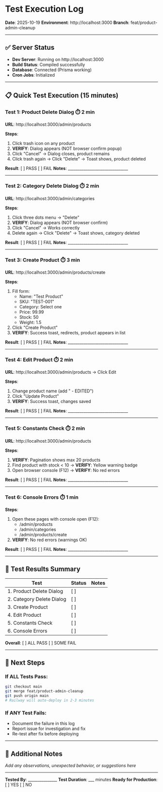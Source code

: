 # Test Execution Log
**Date**: 2025-10-19
**Environment**: http://localhost:3000
**Branch**: feat/product-admin-cleanup

---

## ✅ Server Status

- **Dev Server**: Running on http://localhost:3000
- **Build Status**: Compiled successfully
- **Database**: Connected (Prisma working)
- **Cron Jobs**: Initialized

---

## 📋 Quick Test Execution (15 minutes)

### Test 1: Product Delete Dialog ⏱️ 2 min

**URL**: http://localhost:3000/admin/products

**Steps**:
1. Click trash icon on any product
2. **VERIFY**: Dialog appears (NOT browser confirm popup)
3. Click "Cancel" → Dialog closes, product remains
4. Click trash again → Click "Delete" → Toast shows, product deleted

**Result**: [ ] PASS [ ] FAIL
**Notes**: _______________________________

---

### Test 2: Category Delete Dialog ⏱️ 2 min

**URL**: http://localhost:3000/admin/categories

**Steps**:
1. Click three dots menu → "Delete"
2. **VERIFY**: Dialog appears (NOT browser confirm)
3. Click "Cancel" → Works correctly
4. Delete again → Click "Delete" → Toast shows, category deleted

**Result**: [ ] PASS [ ] FAIL
**Notes**: _______________________________

---

### Test 3: Create Product ⏱️ 3 min

**URL**: http://localhost:3000/admin/products/create

**Steps**:
1. Fill form:
   - Name: "Test Product"
   - SKU: "TEST-001"
   - Category: Select one
   - Price: 99.99
   - Stock: 50
   - Weight: 1.5
2. Click "Create Product"
3. **VERIFY**: Success toast, redirects, product appears in list

**Result**: [ ] PASS [ ] FAIL
**Notes**: _______________________________

---

### Test 4: Edit Product ⏱️ 2 min

**URL**: http://localhost:3000/admin/products → Click Edit

**Steps**:
1. Change product name (add " - EDITED")
2. Click "Update Product"
3. **VERIFY**: Success toast, changes saved

**Result**: [ ] PASS [ ] FAIL
**Notes**: _______________________________

---

### Test 5: Constants Check ⏱️ 2 min

**URL**: http://localhost:3000/admin/products

**Steps**:
1. **VERIFY**: Pagination shows max 20 products
2. Find product with stock < 10 → **VERIFY**: Yellow warning badge
3. Open browser console (F12) → **VERIFY**: No red errors

**Result**: [ ] PASS [ ] FAIL
**Notes**: _______________________________

---

### Test 6: Console Errors ⏱️ 1 min

**Steps**:
1. Open these pages with console open (F12):
   - /admin/products
   - /admin/categories
   - /admin/products/create
2. **VERIFY**: No red errors (warnings OK)

**Result**: [ ] PASS [ ] FAIL
**Notes**: _______________________________

---

## 🎯 Test Results Summary

| Test | Status | Notes |
|------|--------|-------|
| 1. Product Delete Dialog | [ ] | |
| 2. Category Delete Dialog | [ ] | |
| 3. Create Product | [ ] | |
| 4. Edit Product | [ ] | |
| 5. Constants Check | [ ] | |
| 6. Console Errors | [ ] | |

**Overall**: [ ] ALL PASS [ ] SOME FAIL

---

## 🚀 Next Steps

### If ALL Tests Pass:
```bash
git checkout main
git merge feat/product-admin-cleanup
git push origin main
# Railway will auto-deploy in 2-3 minutes
```

### If ANY Test Fails:
- Document the failure in this log
- Report issue for investigation and fix
- Re-test after fix before deploying

---

## 📝 Additional Notes

_Add any observations, unexpected behavior, or suggestions here_

---

**Tested By**: _______________
**Test Duration**: ___ minutes
**Ready for Production**: [ ] YES [ ] NO

